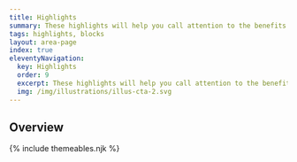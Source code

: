 ```yaml
---
title: Highlights
summary: These highlights will help you call attention to the benefits and features of a product.
tags: highlights, blocks
layout: area-page
index: true
eleventyNavigation:
  key: Highlights
  order: 9
  excerpt: These highlights will help you call attention to the benefits and features of a product.
  img: /img/illustrations/illus-cta-2.svg
---
```


## Overview

{% include themeables.njk %}